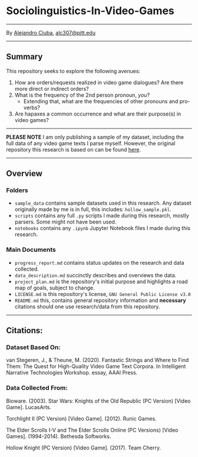 # Sociolinguistics-In-Video-Games
***
By [Alejandro Ciuba](https://alejandrociuba.github.io), alc307@pitt.edu
***
## Summary
This repository seeks to explore the following avenues:
1. How are orders/requests realized in video game dialogues? Are there more direct or indirect orders?
2. What is the frequency of the 2nd person pronoun, _you_? 
    * Extending that, what are the frequencies of other pronouns and pro-verbs?
3. Are hapaxes a common occurrence and what are their purpose(s) in video games?
***
**PLEASE NOTE** I am only publishing a sample of my dataset, including the full data of any video game texts I parse myself. However, the original repository this research is based on can be found [here](https://github.com/hmi-utwente/video-game-text-corpora).
***
## Overview
### Folders
* `sample_data` contains sample datasets used in this research. Any dataset originally made by me is in full, this includes: `hollow_sample.pkl`.
* `scripts` contains any full `.py` scripts I made during this research, mostly parsers. Some might not have been used.
* `notebooks` contains any `.ipynb` Jupyter Notebook files I made during this research.

### Main Documents
* `progress_report.md` contains status updates on the research and data collected.
* `data_description.md` succinctly describes and overviews the data. 
* `project_plan.md` is the repository's initial purpose and highlights a road map of goals, subject to change.
* `LICENSE.md` is this repository's license, `GNU General Public License v3.0`
* `README.md` this, contains general repository information and **necessary** citations should one use research/data from this repository.
***
## Citations:
### Dataset Based On:
van Stegeren, J., & Theune, M. (2020). Fantastic Strings and Where to Find Them: The Quest for High-Quality Video Game Text Corpora. In Intelligent Narrative Technologies Workshop. essay, AAAI Press.

### Data Collected From:
Bioware. (2003). Star Wars: Knights of the Old Republic (PC Version) [Video Game]. LucasArts.

Torchlight II (PC Version) [Video Game]. (2012). Runic Games.

The Elder Scrolls I-V and The Elder Scrolls Online (PC Versions) [Video Games]. (1994-2014). Bethesda Softworks.

Hollow Knight (PC Version) [Video Game]. (2017). Team Cherry.
